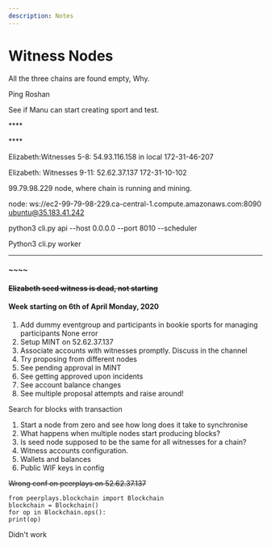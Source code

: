 ```yaml
---
description: Notes
---
```


# Witness Nodes

All the three chains are found empty, Why.

Ping Roshan

See if Manu can start creating sport and test.

\*\*\*\*

\*\*\*\*

Elizabeth:Witnesses 5-8: 54.93.116.158 in local 172-31-46-207

Elizabeth: Witnesses 9-11: 52.62.37.137 172-31-10-102 

99.79.98.229 node, where chain is running and mining.

node: ws://ec2-99-79-98-229.ca-central-1.compute.amazonaws.com:8090  
ubuntu@35.183.41.242



python3 cli.py api --host 0.0.0.0 --port 8010 --scheduler

Python3 cli.py worker  
  
****

#### ~~~~

#### ~~Elizabeth seed witness is dead, not starting~~

#### 

#### Week starting on 6th of April Monday, 2020

1. Add dummy eventgroup and participants in bookie sports for managing participants None error
2.  Setup MINT on 52.62.37.137
3. Associate accounts with witnesses promptly. Discuss in the channel
4. Try proposing from different nodes
5. See pending approval in MINT
6. See getting approved upon incidents
7. See account balance changes
8. See multiple proposal attempts and raise around!





Search for blocks with transaction





1. Start a node from zero and see how long does it take to synchronise
2. What happens when multiple nodes start producing blocks?
3. Is seed node supposed to be the same for all witnesses for a chain?
4. Witness accounts configuration.
5. Wallets and balances
6. Public WIF keys in config







~~Wrong conf on peerplays on 52.62.37.137~~

```text
from peerplays.blockchain import Blockchain
blockchain = Blockchain()
for op in Blockchain.ops():
print(op)
```

Didn't work



